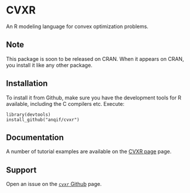# CVXR

An R modeling language for convex optimization problems.

## Note

This package is soon to be released on CRAN. When it appears on CRAN,
you install it like any other package. 

## Installation

To install it from Github, make sure you have the development tools
for R available, including the C compilers etc. Execute:

```
library(devtools)
install_github("anqif/cvxr")
```

## Documentation

A number of tutorial examples are available on
the [CVXR page](https://cvxr.rbind.io) page.


## Support

Open an issue on the [`cvxr` Github](https://github.com/anqif/cvxr)
page.



